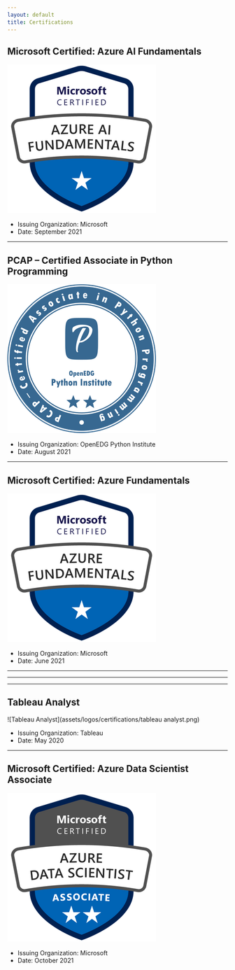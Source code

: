 ```yaml
---
layout: default
title: Certifications
---
```


## Microsoft Certified: Azure AI Fundamentals

![Microsoft Certified: Azure AI Fundamentals](assets/logos/certifications/azure-ai-fundamentals-600x600.png)
- Issuing Organization: Microsoft
- Date: September 2021

---

## PCAP – Certified Associate in Python Programming

![PCAP – Certified Associate in Python Programming](assets/logos/certifications/pcap-31-xx.png)

- Issuing Organization: OpenEDG Python Institute
- Date: August 2021

---

## Microsoft Certified: Azure Fundamentals

![Microsoft Certified: Azure Fundamentals](assets/logos/certifications/azure-funda.png)

- Issuing Organization: Microsoft
- Date: June 2021

---

<!-- ## Spark and Python for Big data with PySpark

![Spark and Python for Big data with PySpark](/logos/certifications/spark-pyspark.png)

- Issuing Organization: Udemy
- Date: November 2020 -->

---

<!-- ## Databases and SQL for Data Science

![Databases and SQL for Data Science](assets/logos/certifications/databases-sql-data-science.png)

- Issuing Organization: Coursera
- Date: May 2020
- Credential ID: TM4FD929LADJ -->

---

## Tableau Analyst

![Tableau Analyst](assets/logos/certifications/tableau analyst.png)

- Issuing Organization: Tableau
- Date: May 2020

---

## Microsoft Certified: Azure Data Scientist Associate

![Microsoft Certified: Azure Data Scientist Associate](assets/logos/certifications/azure-data-scientist-associate-600x600.png)

- Issuing Organization: Microsoft
- Date: October 2021 